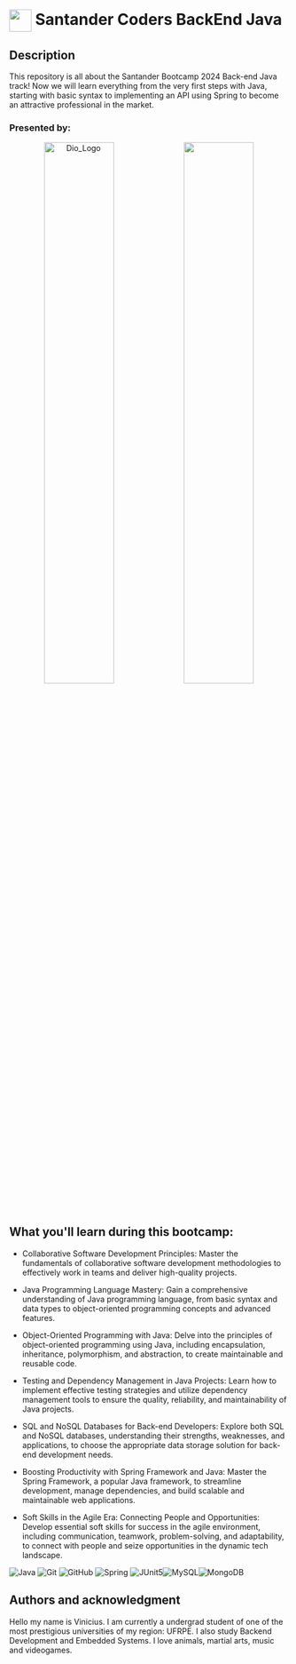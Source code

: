 <h1>
    <a href="https://www.dio.me/">
     <img align="center" width="40px" src="https://hermes.digitalinnovation.one/assets/diome/logo-minimized.png"></a>
    <span> Santander Coders BackEnd Java</span>
</h1>

## Description
This repository is all about the Santander Bootcamp 2024 Back-end Java track! Now we will learn everything from the very first steps with Java, starting with basic syntax to implementing an API using Spring to become an attractive professional in the market.

### Presented by:
<p align="center">
  <img src="https://github.com/Vinicius-O-Ferraz/Santander-Coders-BackEndJava/assets/146992032/0fb8f816-726c-439c-8c70-7ced7df0fdc7" width="50%" height="auto" alt="Dio_Logo" style="float: left;" /><img src="https://github.com/Vinicius-O-Ferraz/Santander-Coders-BackEndJava/assets/146992032/a5e11edc-ac42-480c-aca3-1381c619e9fd"  width="50%" height="auto" style="float: left;" />
</p>


## What you'll learn during this bootcamp:

* Collaborative Software Development Principles: Master the fundamentals of collaborative software development methodologies to effectively work in teams and deliver high-quality projects.

* Java Programming Language Mastery: Gain a comprehensive understanding of Java programming language, from basic syntax and data types to object-oriented programming concepts and advanced features.

* Object-Oriented Programming with Java: Delve into the principles of object-oriented programming using Java, including encapsulation, inheritance, polymorphism, and abstraction, to create maintainable and reusable code.

* Testing and Dependency Management in Java Projects: Learn how to implement effective testing strategies and utilize dependency management tools to ensure the quality, reliability, and maintainability of Java projects.

* SQL and NoSQL Databases for Back-end Developers: Explore both SQL and NoSQL databases, understanding their strengths, weaknesses, and applications, to choose the appropriate data storage solution for back-end development needs.

* Boosting Productivity with Spring Framework and Java: Master the Spring Framework, a popular Java framework, to streamline development, manage dependencies, and build scalable and maintainable web applications.

* Soft Skills in the Agile Era: Connecting People and Opportunities: Develop essential soft skills for success in the agile environment, including communication, teamwork, problem-solving, and adaptability, to connect with people and seize opportunities in the dynamic tech landscape.


 ![Java](https://img.shields.io/badge/java-%23ED8B00.svg?style=for-the-badge&logo=openjdk&logoColor=white) ![Git](https://img.shields.io/badge/git-%23F05033.svg?style=for-the-badge&logo=git&logoColor=white) ![GitHub](https://img.shields.io/badge/github-%23121011.svg?style=for-the-badge&logo=github&logoColor=white) ![Spring](https://img.shields.io/badge/spring-%236DB33F.svg?style=for-the-badge&logo=spring&logoColor=white) ![JUnit5](https://img.shields.io/badge/JUnit5-f5f5f5?style=for-the-badge&logo=junit5&logoColor=dc524a)![MySQL](https://img.shields.io/badge/mysql-4479A1.svg?style=for-the-badge&logo=mysql&logoColor=white)![MongoDB](https://img.shields.io/badge/MongoDB-%234ea94b.svg?style=for-the-badge&logo=mongodb&logoColor=white)

## Authors and acknowledgment

Hello my name is Vinicius. I am currently a undergrad student of one of the most prestigious universities of my region: UFRPE. I also study Backend Development and Embedded Systems. I love animals, martial arts, music and videogames.


